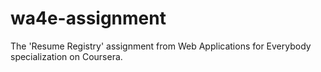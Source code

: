 # wa4e-assignment
The 'Resume Registry' assignment from Web Applications for Everybody specialization on Coursera.
